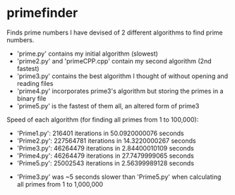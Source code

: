 # primefinder
Finds prime numbers
I have devised of 2 different algorithms to find prime numbers.
* 'prime.py' contains my initial algorithm (slowest)
* 'prime2.py' and 'primeCPP.cpp' contain my second algorithm (2nd fastest)
* 'prime3.py' contains the best algorithm I thought of without opening and reading files
* 'prime4.py' incorporates prime3's algorithm but storing the primes in a binary file
* 'prime5.py' is the fastest of them all, an altered form of prime3

Speed of each algorithm (for finding all primes from 1 to 100,000):
* 'Prime1.py': 216401    iterations in 50.0920000076 seconds
* 'Prime2.py': 227564781 iterations in 14.3220000267 seconds
* 'Prime3.py': 46264479  iterations in 2.84400010109 seconds
* 'Prime4.py': 46264479  iterations in 27.7479999065 seconds
* 'Prime5.py': 25002543  iterations in 2.56399989128 seconds
- 'Prime3.py' was ~5 seconds slower than 'Prime5.py' when calculating all primes from 1 to 1,000,000
